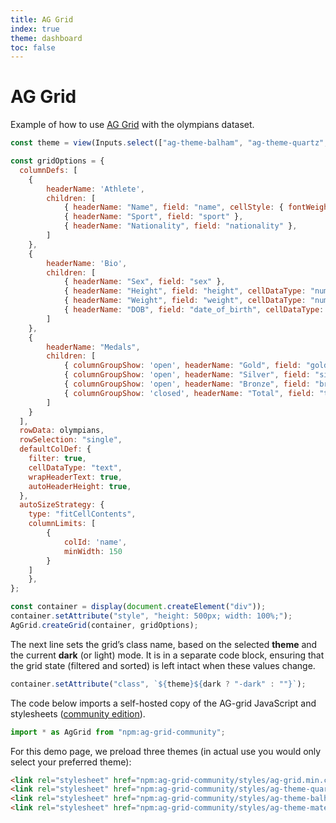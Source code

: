 ```yaml
---
title: AG Grid
index: true
theme: dashboard
toc: false
---
```


# AG Grid

Example of how to use [AG Grid](https://www.ag-grid.com) with the olympians dataset.

```js
const theme = view(Inputs.select(["ag-theme-balham", "ag-theme-quartz", "ag-theme-material"], {label: "Theme"}));
```

```js echo
const gridOptions = {
  columnDefs: [
    {
        headerName: 'Athlete',
        children: [
            { headerName: "Name", field: "name", cellStyle: { fontWeight: 'bold' }},
            { headerName: "Sport", field: "sport" },
            { headerName: "Nationality", field: "nationality" },
        ]
    },
    {
        headerName: 'Bio',
        children: [
            { headerName: "Sex", field: "sex" },
            { headerName: "Height", field: "height", cellDataType: "number" },
            { headerName: "Weight", field: "weight", cellDataType: "number" },
            { headerName: "DOB", field: "date_of_birth", cellDataType: "date" },
        ]
    },
    {
        headerName: "Medals",
        children: [
            { columnGroupShow: 'open', headerName: "Gold", field: "gold", cellDataType: "number", width: 100 },
            { columnGroupShow: 'open', headerName: "Silver", field: "silver", cellDataType: "number", width: 100  },
            { columnGroupShow: 'open', headerName: "Bronze", field: "bronze", cellDataType: "number", width: 100  },
            { columnGroupShow: 'closed', headerName: "Total", field: "total", cellDataType: "number", width: 100, valueGetter: params => params.data.gold + params.data.silver + params.data.bronze },
        ]
    }
  ],
  rowData: olympians,
  rowSelection: "single",
  defaultColDef: {
    filter: true,
    cellDataType: "text",
    wrapHeaderText: true,
    autoHeaderHeight: true,
  },
  autoSizeStrategy: {
    type: "fitCellContents",
    columnLimits: [
        {
            colId: 'name',
            minWidth: 150
        }
    ]
    },
};

const container = display(document.createElement("div"));
container.setAttribute("style", "height: 500px; width: 100%;");
AgGrid.createGrid(container, gridOptions);
```

The next line sets the grid’s class name, based on the selected **theme** and the current **dark** (or light) mode. It is in a separate code block, ensuring that the grid state (filtered and sorted) is left intact when these values change.

```js echo
container.setAttribute("class", `${theme}${dark ? "-dark" : ""}`);
```

The code below imports a self-hosted copy of the AG-grid JavaScript and stylesheets ([community edition](https://www.ag-grid.com/angular-data-grid/licensing/)).

```js echo
import * as AgGrid from "npm:ag-grid-community";
```

For this demo page, we preload three themes (in actual use you would only select your preferred theme):


```html run=false
<link rel="stylesheet" href="npm:ag-grid-community/styles/ag-grid.min.css">
<link rel="stylesheet" href="npm:ag-grid-community/styles/ag-theme-quartz.min.css">
<link rel="stylesheet" href="npm:ag-grid-community/styles/ag-theme-balham.min.css">
<link rel="stylesheet" href="npm:ag-grid-community/styles/ag-theme-material.min.css">
```

<link rel="stylesheet" href="npm:ag-grid-community/styles/ag-grid.min.css">
<link rel="stylesheet" href="npm:ag-grid-community/styles/ag-theme-quartz.min.css">
<link rel="stylesheet" href="npm:ag-grid-community/styles/ag-theme-balham.min.css">
<link rel="stylesheet" href="npm:ag-grid-community/styles/ag-theme-material.min.css">

